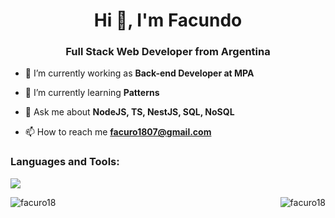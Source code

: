<h1 align="center">Hi 👋, I'm Facundo</h1>
<h3 align="center">Full Stack Web Developer from Argentina</h3>

- 🔭 I’m currently working as **Back-end Developer at MPA**

- 🌱 I’m currently learning **Patterns** 

- 💬 Ask me about **NodeJS, TS, NestJS, SQL, NoSQL**

- 📫 How to reach me **facuro1807@gmail.com**


<h3 align="left">Languages and Tools:</h3>
<p align="left">
  <a href="https://skillicons.dev">
    <img src="https://skillicons.dev/icons?i=javascript,typescript,nodejs,expressjs,nestjs,docker,cpp,cs,dotnet,mongodb,mysql,postgres,graphql,angular,react,redux,html,css,bootstrap,tailwind,bash,git" />
  </a>
</p>

<p><img align="left" src="https://github-readme-streak-stats.herokuapp.com/?user=facuro18&" alt="facuro18" />
    <img align="right" src="https://github-readme-stats.vercel.app/api/top-langs?username=facuro18&show_icons=true&locale=en&layout=compact" alt="facuro18" />
</p>
